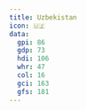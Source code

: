 ```yaml
---
title: Uzbekistan
icon: 🇺🇿
data:
  gpi: 86
  gdp: 73
  hdi: 106
  whr: 47
  col: 16
  gci: 163
  gfs: 181
---
```


